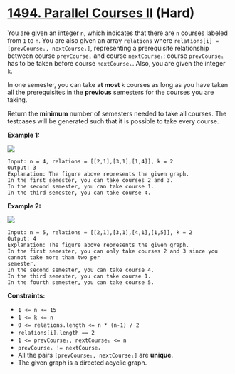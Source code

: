 # [1494. Parallel Courses II][link] (Hard)

[link]: https://leetcode.com/problems/parallel-courses-ii/

You are given an integer `n`, which indicates that there are `n` courses labeled from `1` to `n`.
You are also given an array `relations` where `relations[i] = [prevCourseᵢ, nextCourseᵢ]`,
representing a prerequisite relationship between course `prevCourseᵢ` and course `nextCourseᵢ`:
course `prevCourseᵢ` has to be taken before course `nextCourseᵢ`. Also, you are given the integer
`k`.

In one semester, you can take **at most** `k` courses as long as you have taken all the
prerequisites in the **previous** semesters for the courses you are taking.

Return the **minimum** number of semesters needed to take all courses. The testcases will be
generated such that it is possible to take every course.

**Example 1:**

![](https://assets.leetcode.com/uploads/2020/05/22/leetcode_parallel_courses_1.png)

```
Input: n = 4, relations = [[2,1],[3,1],[1,4]], k = 2
Output: 3
Explanation: The figure above represents the given graph.
In the first semester, you can take courses 2 and 3.
In the second semester, you can take course 1.
In the third semester, you can take course 4.
```

**Example 2:**

![](https://assets.leetcode.com/uploads/2020/05/22/leetcode_parallel_courses_2.png)

```
Input: n = 5, relations = [[2,1],[3,1],[4,1],[1,5]], k = 2
Output: 4
Explanation: The figure above represents the given graph.
In the first semester, you can only take courses 2 and 3 since you cannot take more than two per
semester.
In the second semester, you can take course 4.
In the third semester, you can take course 1.
In the fourth semester, you can take course 5.
```

**Constraints:**

- `1 <= n <= 15`
- `1 <= k <= n`
- `0 <= relations.length <= n * (n-1) / 2`
- `relations[i].length == 2`
- `1 <= prevCourseᵢ, nextCourseᵢ <= n`
- `prevCourseᵢ != nextCourseᵢ`
- All the pairs `[prevCourseᵢ, nextCourseᵢ]` are **unique**.
- The given graph is a directed acyclic graph.
